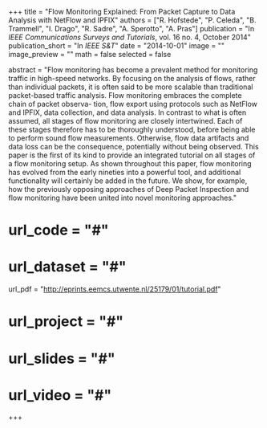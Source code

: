 +++
title = "Flow Monitoring Explained: From Packet Capture to Data Analysis with NetFlow and IPFIX"
authors = ["R. Hofstede", "P. Celeda", "B. Trammell", "I. Drago", "R. Sadre", "A. Sperotto", "A. Pras"]
publication = "In *IEEE Communications Surveys and Tutorials*, vol. 16 no. 4, October 2014"
publication_short = "In *IEEE S&T*"
date = "2014-10-01"
image = ""
image_preview = ""
math = false
selected = false

abstract = "Flow monitoring has become a prevalent method for monitoring traffic in high-speed networks. By focusing on the analysis of flows, rather than individual packets, it is often said to be more scalable than traditional packet-based traffic analysis. Flow monitoring embraces the complete chain of packet observa- tion, flow export using protocols such as NetFlow and IPFIX, data collection, and data analysis. In contrast to what is often assumed, all stages of flow monitoring are closely intertwined. Each of these stages therefore has to be thoroughly understood, before being able to perform sound flow measurements. Otherwise, flow data artifacts and data loss can be the consequence, potentially without being observed. This paper is the first of its kind to provide an integrated tutorial on all stages of a flow monitoring setup. As shown throughout this paper, flow monitoring has evolved from the early nineties into a powerful tool, and additional functionality will certainly be added in the future. We show, for example, how the previously opposing approaches of Deep Packet Inspection and flow monitoring have been united into novel monitoring approaches."

# url_code = "#"
# url_dataset = "#"
url_pdf = "http://eprints.eemcs.utwente.nl/25179/01/tutorial.pdf"
# url_project = "#"
# url_slides = "#"
# url_video = "#"

+++


